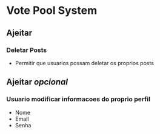 # Vote Pool System

## Ajeitar

### Deletar Posts

- Permitir que usuarios possam deletar os proprios posts

## Ajeitar _opcional_

### Usuario modificar informacoes do proprio perfil

- Nome
- Email
- Senha
